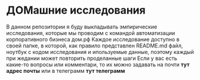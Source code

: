 # ДОМашние исследования
В данном репозитории я буду выкладывать эмпирические исследования, которые мы проводим с командой автоматизации корпоративного бизнеса дом.рф
Каждое исследование доступно в своей папке, в которой, как правило представлен README.md файл, ноутбук с кодом исследования и ипользуемые данные, поэтому каждый при жедании может повторить проделанные шаги
Если у вас есть какие-то вопросы или комментари, то их можно задавать на почти **тут адрес почты** или в телеграмм **тут телеграмм**

